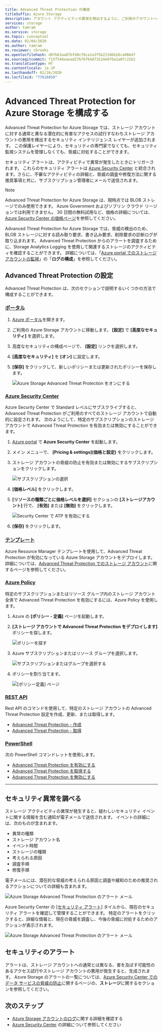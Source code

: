 ```yaml
---
title: Advanced Threat Protection の構成
titleSuffix: Azure Storage
description: アカウント アクティビティの異常を検出するように、ご利用のアカウントへの害を及ぼす可能性のあるアクセス試行が通知されるように、Advanced Threat Protection for Azure Storage を構成します。
services: storage
author: tamram
ms.service: storage
ms.topic: conceptual
ms.date: 02/04/2020
ms.author: tamram
ms.reviewer: cbrooks
ms.openlocfilehash: d97b63aa87bfd8cf8ca1a3f5b213d6b16ca066df
ms.sourcegitcommit: f15f548aaead27b76f64d73224e8f6a1a0fc2262
ms.translationtype: HT
ms.contentlocale: ja-JP
ms.lasthandoff: 02/26/2020
ms.locfileid: "77616858"
---
```

# <a name="configure-advanced-threat-protection-for-azure-storage"></a>Advanced Threat Protection for Azure Storage を構成する

Advanced Threat Protection for Azure Storage では、ストレージ アカウントに対する通常と異なる潜在的に有害なアクセスの試行すなわちストレージ アカウントの悪用を検出するセキュリティ インテリジェンス レイヤーが追加されます。 この保護レイヤーにより、セキュリティの専門家でなくても、セキュリティ監視システムを管理しなくても、脅威に対処することができます。

セキュリティ アラートは、アクティビティで異常が発生したときにトリガーされます。 これらのセキュリティ アラートは [Azure Security Center](https://azure.microsoft.com/services/security-center/) と統合されます。さらに、不審なアクティビティの詳細と、脅威の調査や修復方法に関する推奨事項と共に、サブスクリプション管理者にメールで送信されます。

> [!NOTE]
> Advanced Threat Protection for Azure Storage は、現時点では BLOB ストレージでのみ使用できます。 Azure Government およびソブリン クラウド リージョンでは利用できません。 30 日間の無料試用など、価格の詳細については、[Azure Security Center の価格ページ]( https://azure.microsoft.com/pricing/details/security-center/)を参照してください。

Advanced Threat Protection for Azure Storage では、脅威の検出のため、BLOB ストレージに対する読み取り要求、書き込み要求、削除要求の診断ログが取り込まれます。 Advanced Threat Protection からのアラートを調査するために、Storage Analytics Logging を使用して関連するストレージのアクティビティを確認することができます。 詳細については、「[Azure portal でのストレージ アカウントの監視](storage-monitor-storage-account.md#configure-logging)」の「**ログの構成**」を参照してください。

## <a name="set-up-advanced-threat-protection"></a>Advanced Threat Protection の設定

Advanced Threat Protection は、次のセクションで説明するいくつかの方法で構成することができます。

### <a name="portal"></a>[ポータル](#tab/azure-portal)

1. [Azure ポータル](https://portal.azure.com/)を開きます。
1. ご利用の Azure Storage アカウントに移動します。 **[設定]** で **[高度なセキュリティ]** を選択します。
1. 高度なセキュリティの構成ページで、 **[設定]** リンクを選択します。
1. **[高度なセキュリティ]** を **[オン]** に設定します。
1. **[保存]** をクリックして、新しいポリシーまたは更新されたポリシーを保存します。

    ![Azure Storage Advanced Threat Protection をオンにする](./media/storage-advanced-threat-protection/storage-advanced-threat-protection-turn-on.png)

### <a name="azure-security-center"></a>[Azure Security Center](#tab/azure-security-center)

Azure Security Center で Standard レベルにサブスクライブすると、Advanced Threat Protection がご利用のすべてのストレージ アカウントで自動的に設定されます。 次のようにして、特定のサブスクリプションのストレージ アカウントで Advanced Threat Protection を有効または無効にすることができます。

1. [Azure portal](https://portal.azure.com) で **Azure Security Center** を起動します。
1. メイン メニューで、 **[Pricing & settings]\(価格と設定\)** をクリックします。
1. ストレージ アカウントの脅威の防止を有効または無効にするサブスクリプションをクリックします。

    ![サブスクリプションの選択](./media/storage-advanced-threat-protection/storage-advanced-threat-protection-subscription.png)

1. **[価格レベル]** をクリックします。
1. **[リソースの種類ごとに価格レベルを選択]** セクションの **[ストレージアカウント]** 行で、 **[有効]** または **[無効]** をクリックします。

    ![Security Center で ATP を有効にする](./media/storage-advanced-threat-protection/storage-advanced-threat-protection-pricing2.png)
1. **[保存]** をクリックします。

### <a name="template"></a>[テンプレート](#tab/template)

Azure Resource Manager テンプレートを使用して、Advanced Threat Protection が有効になっている Azure Storage アカウントをデプロイします。 詳細については、[Advanced Threat Protection でのストレージ アカウント](https://azure.microsoft.com/resources/templates/201-storage-advanced-threat-protection-create/)に関するページを参照してください。

### <a name="azure-policy"></a>[Azure Policy](#tab/azure-policy)

特定のサブスクリプションまたはリソース グループ内のストレージ アカウント全体で Advanced Threat Protection を有効にするには、Azure Policy を使用します。

1. Azure の **[ポリシー - 定義]** ページを起動します。

1. **[ストレージ アカウントで Advanced Threat Protection をデプロイします]** ポリシーを探します。

     ![ポリシーを探す](./media/storage-advanced-threat-protection/storage-atp-policy-definitions.png)

1. Azure サブスクリプションまたはリソース グループを選択します。

    ![サブスクリプションまたはグループを選択する](./media/storage-advanced-threat-protection/storage-atp-policy2.png)

1. ポリシーを割り当てます。

    ![[ポリシー定義] ページ](./media/storage-advanced-threat-protection/storage-atp-policy1.png)

### <a name="rest-api"></a>[REST API](#tab/rest-api)

Rest API のコマンドを使用して、特定のストレージ アカウントの Advanced Threat Protection 設定を作成、更新、または取得します。

* [Advanced Threat Protection - 作成](https://docs.microsoft.com/rest/api/securitycenter/advancedthreatprotection/create)
* [Advanced Threat Protection - 取得](https://docs.microsoft.com/rest/api/securitycenter/advancedthreatprotection/get)

### <a name="powershell"></a>[PowerShell](#tab/azure-powershell)

次の PowerShell コマンドレットを使用します。

* [Advanced Threat Protection を有効にする](https://docs.microsoft.com/powershell/module/az.security/enable-azsecurityadvancedthreatprotection)
* [Advanced Threat Protection を取得する](https://docs.microsoft.com/powershell/module/az.security/get-azsecurityadvancedthreatprotection)
* [Advanced Threat Protection を無効にする](https://docs.microsoft.com/powershell/module/az.security/disable-azsecurityadvancedthreatprotection)

---

## <a name="explore-security-anomalies"></a>セキュリティ異常を調べる

ストレージ アクティビティの異常が発生すると、疑わしいセキュリティ イベントに関する情報を含む通知が電子メールで送信されます。 イベントの詳細には、次のものが含まれます。

* 異常の種類
* ストレージ アカウント名
* イベント時間
* ストレージの種類
* 考えられる原因
* 調査手順
* 修復手順

電子メールには、潜在的な脅威の考えられる原因と調査や緩和のための推奨されるアクションについての詳細も含まれます。

![Azure Storage Advanced Threat Protection のアラート メール](./media/storage-advanced-threat-protection/storage-advanced-threat-protection-alert-email.png)

Azure Security Center の [[セキュリティ アラート]](../../security-center/security-center-managing-and-responding-alerts.md) タイルから、現在のセキュリティ アラートを確認して管理することができます。 特定のアラートをクリックすると、詳細な情報と、現在の脅威を調査し、今後の脅威に対処するためのアクションが表示されます。

![Azure Storage Advanced Threat Protection のアラート メール](./media/storage-advanced-threat-protection/storage-advanced-threat-protection-alert.png)

## <a name="security-alerts"></a>セキュリティのアラート

アラートは、ストレージ アカウントへの通常とは異なる、害を及ぼす可能性のあるアクセス試行やストレージ アカウントの悪用が発生すると、生成されます。 Azure Storage のアラートの一覧については、[Azure Security Center でのデータ サービスの脅威の防止](https://docs.microsoft.com/azure/security-center/alerts-reference#alerts-azurestorage)に関するページの、**ストレージ**に関するセクションを参照してください。

## <a name="next-steps"></a>次のステップ

* [Azure Storage アカウントのログ](/rest/api/storageservices/About-Storage-Analytics-Logging)に関する詳細を確認する
* [Azure Security Center](../../security-center/security-center-intro.md) の詳細について参照してください
